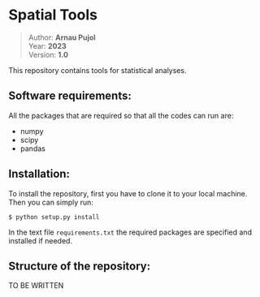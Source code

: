 # Spatial Tools

> Author: **Arnau Pujol**  
> Year: **2023**  
> Version: **1.0**  

This repository contains tools for statistical analyses.

Software requirements:
----------------------
All the packages that are required so that all the codes can run are:
- numpy
- scipy
- pandas

Installation:
----------------------
To install the repository, first you have to clone it to your local machine.
Then you can simply run:

```
$ python setup.py install
```

In the text file `requirements.txt` the required packages are specified and
installed if needed.

Structure of the repository:
----------------------------
TO BE WRITTEN
